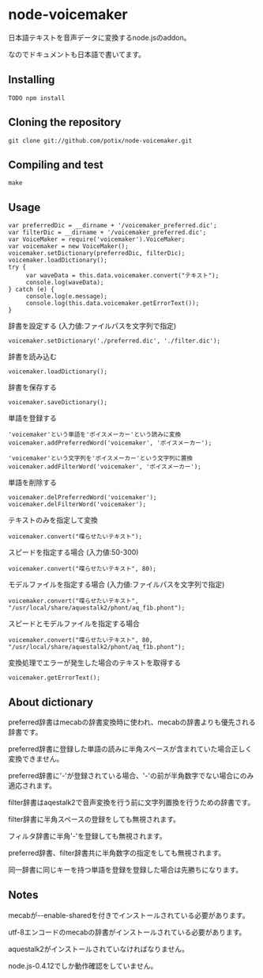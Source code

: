 # node-voicemaker

日本語テキストを音声データに変換するnode.jsのaddon。

なのでドキュメントも日本語で書いてます。

## Installing 

	TODO npm install


## Cloning the repository

	git clone git://github.com/potix/node-voicemaker.git

## Compiling and test

	make 

## Usage
	var preferredDic = __dirname + '/voicemaker_preferred.dic';
	var filterDic = __dirname + '/voicemaker_preferred.dic';
	var VoiceMaker = require('voicemaker').VoiceMaker;
	var voicemaker = new VoiceMaker();
	voicemaker.setDictionary(preferredDic, filterDic);
	voicemaker.loadDictionary();
	try { 
	     var waveData = this.data.voicemaker.convert("テキスト");
	     console.log(waveData);
	} catch (e) {
	     console.log(e.message);
	     console.log(this.data.voicemaker.getErrorText());
	}


辞書を設定する (入力値:ファイルパスを文字列で指定)

	voicemaker.setDictionary('./preferred.dic', './filter.dic');

辞書を読み込む

	voicemaker.loadDictionary();

辞書を保存する

	voicemaker.saveDictionary();

単語を登録する
	
	'voicemaker'という単語を'ボイスメーカー'という読みに変換
	voicemaker.addPreferredWord('voicemaker', 'ボイスメーカー');
	    
	'voicemaker'という文字列を'ボイスメーカー'という文字列に置換
	voicemaker.addFilterWord('voicemaker', 'ボイスメーカー');

単語を削除する

	voicemaker.delPreferredWord('voicemaker');
	voicemaker.delFilterWord('voicemaker');

テキストのみを指定して変換

	voicemaker.convert("喋らせたいテキスト");

スピードを指定する場合 (入力値:50-300)

	voicemaker.convert("喋らせたいテキスト", 80);

モデルファイルを指定する場合 (入力値:ファイルパスを文字列で指定)

	voicemaker.convert("喋らせたいテキスト", "/usr/local/share/aquestalk2/phont/aq_f1b.phont");

スピードとモデルファイルを指定する場合

	voicemaker.convert("喋らせたいテキスト", 80, "/usr/local/share/aquestalk2/phont/aq_f1b.phont");

変換処理でエラーが発生した場合のテキストを取得する

	voicemaker.getErrorText();


## About dictionary

preferred辞書はmecabの辞書変換時に使われ、mecabの辞書よりも優先される辞書です。

preferred辞書に登録した単語の読みに半角スペースが含まれていた場合正しく変換できません。

preferred辞書に'-'が登録されている場合、'-'の前が半角数字でない場合にのみ適応されます。

filter辞書はaqestalk2で音声変換を行う前に文字列置換を行うための辞書です。

filter辞書に半角スペースの登録をしても無視されます。

フィルタ辞書に半角'-'を登録しても無視されます。

preferred辞書、filter辞書共に半角数字の指定をしても無視されます。

同一辞書に同じキーを持つ単語を登録を登録した場合は先勝ちになります。


## Notes

mecabが--enable-sharedを付きでインストールされている必要があります。

utf-8エンコードのmecabの辞書がインストールされている必要があります。

aquestalk2がインストールされていなければなりません。

node.js-0.4.12でしか動作確認をしていません。


